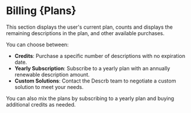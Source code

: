 # Billing {Plans}

This section displays the user's current plan, counts and displays the remaining descriptions in the plan, and other available purchases.

You can choose between:

* **Credits**: Purchase a specific number of descriptions with no expiration date.
* **Yearly Subscription**: Subscribe to a yearly plan with an annually renewable description amount.
* **Custom Solutions**: Contact the Descrb team to negotiate a custom solution to meet your needs.

You can also mix the plans by subscribing to a yearly plan and buying additional credits as needed.

<figure><img src="https://lh7-us.googleusercontent.com/docsz/AD_4nXeclBXmWjSQXe0x1q5KXiGuh9CdiDTTCCPRod4nuJNEWUV8W94Fw9zKYXHX3acDr58uMk31Km-eYtwvnJGmYPePmqzQQ1AVZYMplRGSUrYt5vaI_GCB6cw0nLwKjaqw8ZC3-NEg43o9xh_be9Yy7S7qIR2s?key=zk1bjl61d1IQ7xZINS9EYQ" alt=""><figcaption></figcaption></figure>

